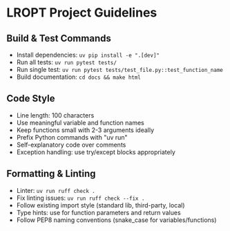 # LROPT Project Guidelines

## Build & Test Commands

- Install dependencies: `uv pip install -e ".[dev]"`
- Run all tests: `uv run pytest tests/`
- Run single test: `uv run pytest tests/test_file.py::test_function_name`
- Build documentation: `cd docs && make html`

## Code Style

- Line length: 100 characters
- Use meaningful variable and function names
- Keep functions small with 2-3 arguments ideally
- Prefix Python commands with "uv run"
- Self-explanatory code over comments
- Exception handling: use try/except blocks appropriately

## Formatting & Linting

- Linter: `uv run ruff check .`
- Fix linting issues: `uv run ruff check --fix .`
- Follow existing import style (standard lib, third-party, local)
- Type hints: use for function parameters and return values
- Follow PEP8 naming conventions (snake_case for variables/functions)
